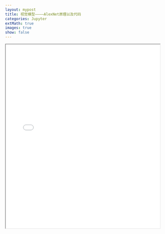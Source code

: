 ```yaml
---
layout: mypost
title: 视觉模型————AlexNet原理以及代码
categories: Jupyter
extMath: true
images: true
show: false
---
```

<iframe src="{{ site.baseurl }}/_jupyter/AlexNet.html" width="100%" height="600px"></iframe>
